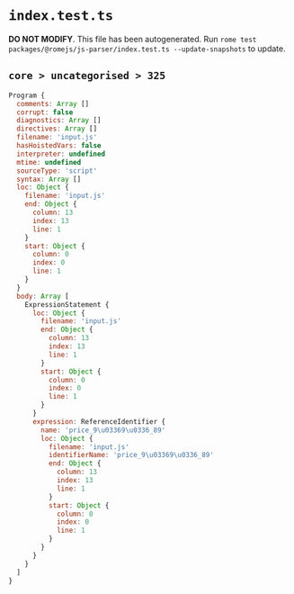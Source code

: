 # `index.test.ts`

**DO NOT MODIFY**. This file has been autogenerated. Run `rome test packages/@romejs/js-parser/index.test.ts --update-snapshots` to update.

## `core > uncategorised > 325`

```javascript
Program {
  comments: Array []
  corrupt: false
  diagnostics: Array []
  directives: Array []
  filename: 'input.js'
  hasHoistedVars: false
  interpreter: undefined
  mtime: undefined
  sourceType: 'script'
  syntax: Array []
  loc: Object {
    filename: 'input.js'
    end: Object {
      column: 13
      index: 13
      line: 1
    }
    start: Object {
      column: 0
      index: 0
      line: 1
    }
  }
  body: Array [
    ExpressionStatement {
      loc: Object {
        filename: 'input.js'
        end: Object {
          column: 13
          index: 13
          line: 1
        }
        start: Object {
          column: 0
          index: 0
          line: 1
        }
      }
      expression: ReferenceIdentifier {
        name: 'price_9\u03369\u0336_89'
        loc: Object {
          filename: 'input.js'
          identifierName: 'price_9\u03369\u0336_89'
          end: Object {
            column: 13
            index: 13
            line: 1
          }
          start: Object {
            column: 0
            index: 0
            line: 1
          }
        }
      }
    }
  ]
}
```

